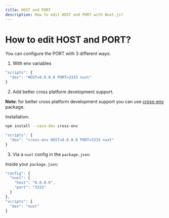 ```yaml
---
title: HOST and PORT
description: How to edit HOST and PORT with Nuxt.js?
---
```


# How to edit HOST and PORT?

You can configure the PORT with 3 different ways:

1. With env variables

  ```js
  "scripts": {
    "dev": "HOST=0.0.0.0 PORT=3333 nuxt"
  }
  ```

2. Add better cross platform development support.

  **Note**: for better cross platform development support you can use [cross-env](https://www.npmjs.com/package/cross-env) package.

  Installation:

  ```bash
  npm install --save-dev cross-env
  ```

  ```js
  "scripts": {
    "dev": "cross-env HOST=0.0.0.0 PORT=3333 nuxt"
  }
  ```

3. Via a `nuxt` config in the `package.json`:

  Inside your `package.json`:

  ```js
  "config": {
    "nuxt": {
      "host": "0.0.0.0",
      "port": "3333"
    }
  },
  "scripts": {
    "dev": "nuxt"
  }
  ```
